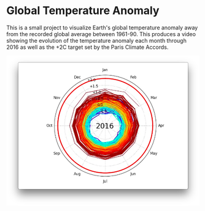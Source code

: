 # Global Temperature Anomaly 

This is a small project to visualize Earth's global temperature anomaly away from the recorded global average between 1961-90. This produces a video showing the evolution of the temperature anomaly each month through 2016 as well as the +2C target set by the Paris Climate Accords. 

[![image](https://github.com/nknezek/temperature_anomaly/blob/master/last_frame.png)](https://github.com/nknezek/temperature_anomaly/blob/master/Global_T_anomaly.mp4)

